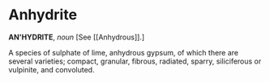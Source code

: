 # Anhydrite

**AN'HYDRITE**, _noun_ \[See [[Anhydrous]].\]

A species of sulphate of lime, anhydrous gypsum, of which there are several varieties; compact, granular, fibrous, radiated, sparry, siliciferous or vulpinite, and convoluted.